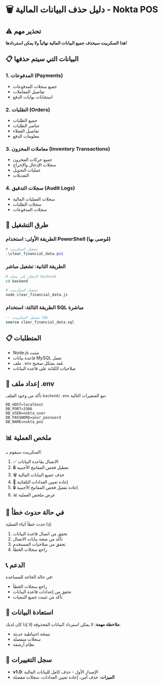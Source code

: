 # 🗑️ دليل حذف البيانات المالية - Nokta POS

## ⚠️ تحذير مهم
**هذا السكريبت سيحذف جميع البيانات المالية نهائياً ولا يمكن استردادها!**

## 📋 البيانات التي سيتم حذفها

### 1. المدفوعات (Payments)
- جميع سجلات المدفوعات
- تفاصيل المعاملات
- استجابات بوابات الدفع

### 2. الطلبات (Orders)
- جميع الطلبات
- عناصر الطلبات
- تفاصيل العملاء
- معلومات الدفع

### 3. معاملات المخزون (Inventory Transactions)
- جميع حركات المخزون
- سجلات الإدخال والإخراج
- عمليات التحويل
- التعديلات

### 4. سجلات التدقيق (Audit Logs)
- سجلات العمليات المالية
- سجلات الطلبات
- سجلات المدفوعات

## 🚀 طرق التشغيل

### الطريقة الأولى: استخدام PowerShell (مُوصى بها)
```powershell
# تشغيل السكريبت
.\clear_financial_data.ps1
```

### الطريقة الثانية: تشغيل مباشر
```bash
# الانتقال إلى مجلد backend
cd backend

# تشغيل السكريبت
node clear_financial_data.js
```

### الطريقة الثالثة: استخدام SQL مباشرة
```sql
-- تشغيل السكريبت SQL
source clear_financial_data.sql
```

## 📋 المتطلبات

- Node.js مثبت
- قاعدة بيانات MySQL تعمل
- ملف `.env` مُعد بشكل صحيح
- صلاحيات الكتابة على قاعدة البيانات

## 🔧 إعداد ملف .env

تأكد من وجود الملف `backend/.env` مع المتغيرات التالية:

```env
DB_HOST=localhost
DB_PORT=3306
DB_USER=nokta_user
DB_PASSWORD=your_password
DB_NAME=nokta_pos
```

## 📊 ملخص العملية

السكريبت سيقوم بـ:
1. ✅ الاتصال بقاعدة البيانات
2. 🔒 تعطيل فحص المفاتيح الأجنبية
3. 🗑️ حذف جميع البيانات المالية
4. 🔄 إعادة تعيين العدادات التلقائية
5. 🔒 إعادة تفعيل فحص المفاتيح الأجنبية
6. 📊 عرض ملخص العملية

## 🚨 في حالة حدوث خطأ

إذا حدث خطأ أثناء العملية:
1. تحقق من اتصال قاعدة البيانات
2. تأكد من صحة بيانات الاتصال
3. تحقق من صلاحيات المستخدم
4. راجع سجلات الخطأ

## 📞 الدعم

في حالة الحاجة للمساعدة:
- راجع سجلات الخطأ
- تحقق من إعدادات قاعدة البيانات
- تأكد من تثبيت جميع التبعيات

## 🔄 استعادة البيانات

**ملاحظة مهمة**: لا يمكن استرداد البيانات المحذوفة إلا إذا كان لديك:
- نسخة احتياطية حديثة
- سجلات منفصلة
- نظام أرشفة

## 📝 سجل التغييرات

- **v1.0**: الإصدار الأول - حذف كامل للبيانات المالية
- **الميزات**: حذف آمن، إعادة تعيين العدادات، سجلات مفصلة
